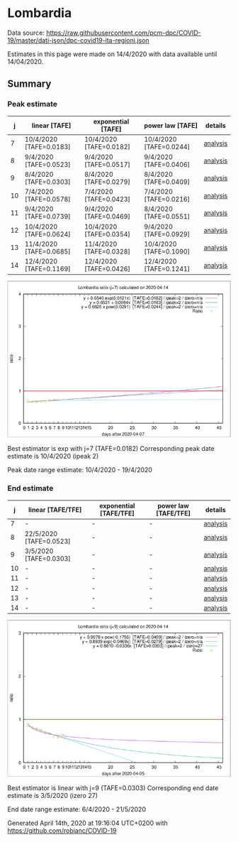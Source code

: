 # Lombardia


Data source: https://raw.githubusercontent.com/pcm-dpc/COVID-19/master/dati-json/dpc-covid19-ita-regioni.json

Estimates in this page were made on 14/4/2020 with data available until 14/04/2020.


## Summary 

### Peak estimate 
|j|linear [TAFE]|exponential [TAFE]|power law [TAFE]|details|
|---|----|-----------|---------|-------|
|7|10/4/2020 [TAFE=0.0183]|10/4/2020 [TAFE=0.0182]|10/4/2020 [TAFE=0.0244]|[analysis](COVID-19_lombardia_j7_2020-04-14.md)|
|8|9/4/2020 [TAFE=0.0523]|9/4/2020 [TAFE=0.0517]|9/4/2020 [TAFE=0.0406]|[analysis](COVID-19_lombardia_j8_2020-04-14.md)|
|9|8/4/2020 [TAFE=0.0303]|8/4/2020 [TAFE=0.0279]|8/4/2020 [TAFE=0.0409]|[analysis](COVID-19_lombardia_j9_2020-04-14.md)|
|10|7/4/2020 [TAFE=0.0578]|7/4/2020 [TAFE=0.0423]|7/4/2020 [TAFE=0.0216]|[analysis](COVID-19_lombardia_j10_2020-04-14.md)|
|11|9/4/2020 [TAFE=0.0739]|9/4/2020 [TAFE=0.0469]|8/4/2020 [TAFE=0.0551]|[analysis](COVID-19_lombardia_j11_2020-04-14.md)|
|12|10/4/2020 [TAFE=0.0624]|10/4/2020 [TAFE=0.0354]|9/4/2020 [TAFE=0.0929]|[analysis](COVID-19_lombardia_j12_2020-04-14.md)|
|13|11/4/2020 [TAFE=0.0685]|11/4/2020 [TAFE=0.0328]|10/4/2020 [TAFE=0.1090]|[analysis](COVID-19_lombardia_j13_2020-04-14.md)|
|14|12/4/2020 [TAFE=0.1169]|12/4/2020 [TAFE=0.0426]|12/4/2020 [TAFE=0.1241]|[analysis](COVID-19_lombardia_j14_2020-04-14.md)|

![best peak estimate](COVID-19_lombardia_j7_2020-04-14.png)

Best estimator is exp with j=7 (TAFE=0.0182)
Corresponding peak date estimate is 10/4/2020 (ipeak 2)


Peak date range estimate: 10/4/2020 - 19/4/2020

### End estimate 
|j|linear [TAFE/TFE]|exponential [TAFE/TFE]|power law [TAFE/TFE]|details|
|---|----|-----------|---------|-------|
|7|-|-|-|[analysis](COVID-19_lombardia_j7_2020-04-14.md)|
|8|22/5/2020 [TAFE=0.0523]|-|-|[analysis](COVID-19_lombardia_j8_2020-04-14.md)|
|9|3/5/2020 [TAFE=0.0303]|-|-|[analysis](COVID-19_lombardia_j9_2020-04-14.md)|
|10|-|-|-|[analysis](COVID-19_lombardia_j10_2020-04-14.md)|
|11|-|-|-|[analysis](COVID-19_lombardia_j11_2020-04-14.md)|
|12|-|-|-|[analysis](COVID-19_lombardia_j12_2020-04-14.md)|
|13|-|-|-|[analysis](COVID-19_lombardia_j13_2020-04-14.md)|
|14|-|-|-|[analysis](COVID-19_lombardia_j14_2020-04-14.md)|

![best zero estimate](COVID-19_lombardia_j9_2020-04-14.png)

Best estimator is linear with j=9 (TAFE=0.0303)
Corresponding end date estimate is 3/5/2020 (izero 27)


End date range estimate: 6/4/2020 - 21/5/2020

Generated April 14th, 2020 at 19:16:04 UTC+0200 with https://github.com/robianc/COVID-19
